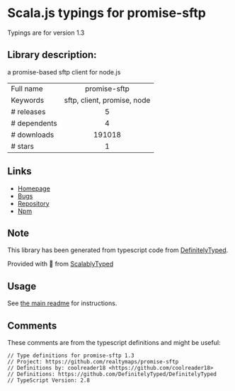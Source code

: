 
# Scala.js typings for promise-sftp

Typings are for version 1.3

## Library description:
a promise-based sftp client for node.js

|                    |                 |
| ------------------ | :-------------: |
| Full name          | promise-sftp |
| Keywords           | sftp, client, promise, node |
| # releases         | 5 |
| # dependents       | 4 |
| # downloads        | 191018 |
| # stars            | 1 |

## Links
- [Homepage](https://github.com/realtymaps/promise-sftp#readme)
- [Bugs](https://github.com/realtymaps/promise-sftp/issues)
- [Repository](https://github.com/realtymaps/promise-sftp)
- [Npm](https://www.npmjs.com/package/promise-sftp)
    


## Note
This library has been generated from typescript code from [DefinitelyTyped](https://definitelytyped.org).

Provided with :purple_heart: from [ScalablyTyped](https://github.com/oyvindberg/ScalablyTyped)

## Usage
See [the main readme](../../readme.md) for instructions.

## Comments

These comments are from the typescript definitions and might be useful:
```
// Type definitions for promise-sftp 1.3
// Project: https://github.com/realtymaps/promise-sftp
// Definitions by: coolreader18 <https://github.com/coolreader18>
// Definitions: https://github.com/DefinitelyTyped/DefinitelyTyped
// TypeScript Version: 2.8

```

